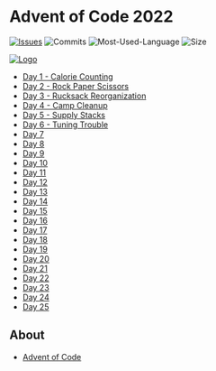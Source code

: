 # Advent of Code 2022
[![Issues][issues-shield]][issues-url]
![Commits][commit-shield]
![Most-Used-Language][language-shield]
![Size][size-shield]

<a href="adventofcode.com">
<img src="https://cdn.thenewstack.io/media/2021/12/521cd034-advent-of-code-2021.jpg" alt="Logo">
</a>

- [Day 1 - Calorie Counting](https://github.com/lorenz-bauer/advent_of_code_2022/tree/master/day_01)
- [Day 2 - Rock Paper Scissors](https://github.com/lorenz-bauer/advent_of_code_2022/tree/master/day_02)
- [Day 3 - Rucksack Reorganization](https://github.com/lorenz-bauer/advent_of_code_2022/tree/master/day_03)
- [Day 4 - Camp Cleanup](https://github.com/lorenz-bauer/advent_of_code_2022/tree/master/day_04)
- [Day 5 - Supply Stacks](https://github.com/lorenz-bauer/advent_of_code_2022/tree/master/day_05)
- [Day 6 - Tuning Trouble](https://github.com/lorenz-bauer/advent_of_code_2022/tree/master/day_06)
- [Day 7](https://github.com/lorenz-bauer/advent_of_code_2022/tree/master/day_07)
- [Day 8](https://github.com/lorenz-bauer/advent_of_code_2022/tree/master/day_08)
- [Day 9](https://github.com/lorenz-bauer/advent_of_code_2022/tree/master/day_09)
- [Day 10](https://github.com/lorenz-bauer/advent_of_code_2022/tree/master/day_10)
- [Day 11](https://github.com/lorenz-bauer/advent_of_code_2022/tree/master/day_11)
- [Day 12](https://github.com/lorenz-bauer/advent_of_code_2022/tree/master/day_12)
- [Day 13](https://github.com/lorenz-bauer/advent_of_code_2022/tree/master/day_13)
- [Day 14](https://github.com/lorenz-bauer/advent_of_code_2022/tree/master/day_14)
- [Day 15](https://github.com/lorenz-bauer/advent_of_code_2022/tree/master/day_15)
- [Day 16](https://github.com/lorenz-bauer/advent_of_code_2022/tree/master/day_16)
- [Day 17](https://github.com/lorenz-bauer/advent_of_code_2022/tree/master/day_17)
- [Day 18](https://github.com/lorenz-bauer/advent_of_code_2022/tree/master/day_18)
- [Day 19](https://github.com/lorenz-bauer/advent_of_code_2022/tree/master/day_19)
- [Day 20](https://github.com/lorenz-bauer/advent_of_code_2022/tree/master/day_20)
- [Day 21](https://github.com/lorenz-bauer/advent_of_code_2022/tree/master/day_21)
- [Day 22](https://github.com/lorenz-bauer/advent_of_code_2022/tree/master/day_22)
- [Day 23](https://github.com/lorenz-bauer/advent_of_code_2022/tree/master/day_23)
- [Day 24](https://github.com/lorenz-bauer/advent_of_code_2022/tree/master/day_24)
- [Day 25](https://github.com/lorenz-bauer/advent_of_code_2022/tree/master/day_25)

## About

- [Advent of Code](https://adventofcode.com/2022/about)

[issues-shield]: https://img.shields.io/github/issues/lorenz-bauer/advent_of_code_2022

[issues-url]: https://github.com/lorenz-bauer/advent_of_code_2022/issues

[commit-shield]: https://img.shields.io/github/last-commit/lorenz-bauer/advent_of_code_2022

[language-shield]: https://img.shields.io/github/languages/top/lorenz-bauer/advent_of_code_2022

[size-shield]: https://img.shields.io/github/repo-size/lorenz-bauer/advent_of_code_2022
